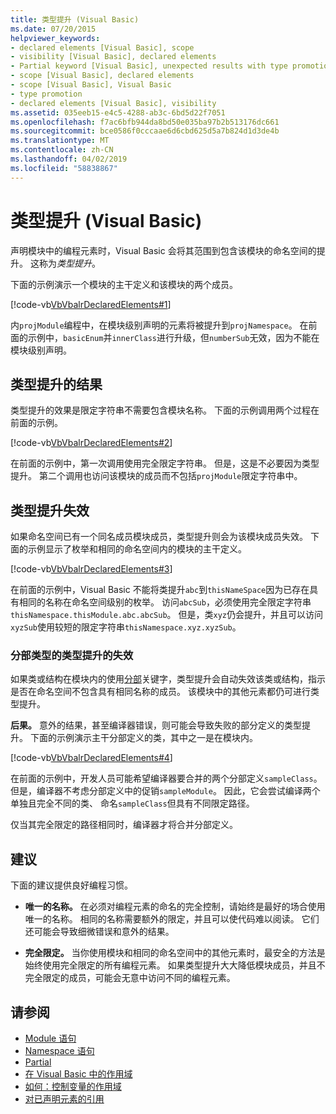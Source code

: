 ```yaml
---
title: 类型提升 (Visual Basic)
ms.date: 07/20/2015
helpviewer_keywords:
- declared elements [Visual Basic], scope
- visibility [Visual Basic], declared elements
- Partial keyword [Visual Basic], unexpected results with type promotion
- scope [Visual Basic], declared elements
- scope [Visual Basic], Visual Basic
- type promotion
- declared elements [Visual Basic], visibility
ms.assetid: 035eeb15-e4c5-4288-ab3c-6bd5d22f7051
ms.openlocfilehash: f7ac6bfb944da8bd50e035ba97b2b513176dc661
ms.sourcegitcommit: bce0586f0cccaae6d6cbd625d5a7b824d1d3de4b
ms.translationtype: MT
ms.contentlocale: zh-CN
ms.lasthandoff: 04/02/2019
ms.locfileid: "58838867"
---
```

# <a name="type-promotion-visual-basic"></a>类型提升 (Visual Basic)
声明模块中的编程元素时，Visual Basic 会将其范围到包含该模块的命名空间的提升。 这称为*类型提升*。  
  
 下面的示例演示一个模块的主干定义和该模块的两个成员。  
  
 [!code-vb[VbVbalrDeclaredElements#1](~/samples/snippets/visualbasic/VS_Snippets_VBCSharp/VbVbalrDeclaredElements/VB/Class1.vb#1)]  
  
 内`projModule`编程中，在模块级别声明的元素将被提升到`projNamespace`。 在前面的示例中，`basicEnum`并`innerClass`进行升级，但`numberSub`无效，因为不能在模块级别声明。  
  
## <a name="effect-of-type-promotion"></a>类型提升的结果  
 类型提升的效果是限定字符串不需要包含模块名称。 下面的示例调用两个过程在前面的示例。  
  
 [!code-vb[VbVbalrDeclaredElements#2](~/samples/snippets/visualbasic/VS_Snippets_VBCSharp/VbVbalrDeclaredElements/VB/Class1.vb#2)]  
  
 在前面的示例中，第一次调用使用完全限定字符串。 但是，这是不必要因为类型提升。 第二个调用也访问该模块的成员而不包括`projModule`限定字符串中。  
  
## <a name="defeat-of-type-promotion"></a>类型提升失效  
 如果命名空间已有一个同名成员模块成员，类型提升则会为该模块成员失效。 下面的示例显示了枚举和相同的命名空间内的模块的主干定义。  
  
 [!code-vb[VbVbalrDeclaredElements#3](~/samples/snippets/visualbasic/VS_Snippets_VBCSharp/VbVbalrDeclaredElements/VB/Class1.vb#3)]  
  
 在前面的示例中，Visual Basic 不能将类提升`abc`到`thisNameSpace`因为已存在具有相同的名称在命名空间级别的枚举。 访问`abcSub`，必须使用完全限定字符串`thisNamespace.thisModule.abc.abcSub`。 但是，类`xyz`仍会提升，并且可以访问`xyzSub`使用较短的限定字符串`thisNamespace.xyz.xyzSub`。  
  
### <a name="defeat-of-type-promotion-for-partial-types"></a>分部类型的类型提升的失效  
 如果类或结构在模块内的使用[分部](../../../../visual-basic/language-reference/modifiers/partial.md)关键字，类型提升会自动失效该类或结构，指示是否在命名空间不包含具有相同名称的成员。 该模块中的其他元素都仍可进行类型提升。  
  
 **后果。** 意外的结果，甚至编译器错误，则可能会导致失败的部分定义的类型提升。 下面的示例演示主干分部定义的类，其中之一是在模块内。  
  
 [!code-vb[VbVbalrDeclaredElements#4](~/samples/snippets/visualbasic/VS_Snippets_VBCSharp/VbVbalrDeclaredElements/VB/Class1.vb#4)]  
  
 在前面的示例中，开发人员可能希望编译器要合并的两个分部定义`sampleClass`。 但是，编译器不考虑分部定义中的促销`sampleModule`。 因此，它会尝试编译两个单独且完全不同的类、 命名`sampleClass`但具有不同限定路径。  
  
 仅当其完全限定的路径相同时，编译器才将合并分部定义。  
  
## <a name="recommendations"></a>建议  
 下面的建议提供良好编程习惯。  
  
-   **唯一的名称。** 在必须对编程元素的命名的完全控制，请始终是最好的场合使用唯一的名称。 相同的名称需要额外的限定，并且可以使代码难以阅读。 它们还可能会导致细微错误和意外的结果。  
  
-   **完全限定。** 当你使用模块和相同的命名空间中的其他元素时，最安全的方法是始终使用完全限定的所有编程元素。 如果类型提升大大降低模块成员，并且不完全限定的成员，可能会无意中访问不同的编程元素。  
  
## <a name="see-also"></a>请参阅

- [Module 语句](../../../../visual-basic/language-reference/statements/module-statement.md)
- [Namespace 语句](../../../../visual-basic/language-reference/statements/namespace-statement.md)
- [Partial](../../../../visual-basic/language-reference/modifiers/partial.md)
- [在 Visual Basic 中的作用域](../../../../visual-basic/programming-guide/language-features/declared-elements/scope.md)
- [如何：控制变量的作用域](../../../../visual-basic/programming-guide/language-features/declared-elements/how-to-control-the-scope-of-a-variable.md)
- [对已声明元素的引用](../../../../visual-basic/programming-guide/language-features/declared-elements/references-to-declared-elements.md)
